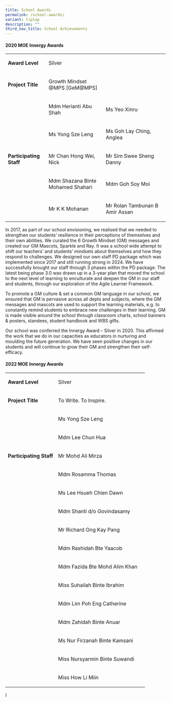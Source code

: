 ```yaml
---
title: School Awards
permalink: /school-awards/
variant: tiptap
description: ""
third_nav_title: School Achievements
---
```

<h4>2020 MOE Innergy Awards</h4>
<table style="minWidth: 75px">
<colgroup>
<col>
<col>
<col>
</colgroup>
<tbody>
<tr>
<td rowspan="1" colspan="1">
<p><strong>Award Level</strong>
</p>
</td>
<td rowspan="1" colspan="1">
<p>Silver</p>
</td>
<td rowspan="1" colspan="1">
<p></p>
</td>
</tr>
<tr>
<td rowspan="1" colspan="1">
<p><strong>Project Title</strong>
</p>
</td>
<td rowspan="1" colspan="1">
<p>Growth Mindset @MPS [GeM@MPS]</p>
</td>
<td rowspan="1" colspan="1">
<p></p>
</td>
</tr>
<tr>
<td rowspan="6" colspan="1">
<p><strong>Participating Staff</strong>
</p>
</td>
<td rowspan="1" colspan="1">
<p>Mdm Herianti Abu Shah</p>
</td>
<td rowspan="1" colspan="1">
<p>Ms Yeo&nbsp;Xinru</p>
</td>
</tr>
<tr>
<td rowspan="1" colspan="1">
<p>Ms Yong&nbsp;Sze&nbsp;Leng</p>
</td>
<td rowspan="1" colspan="1">
<p>Ms Goh Lay Ching, Anglea</p>
</td>
</tr>
<tr>
<td rowspan="1" colspan="1">
<p>Mr Chan Hong Wei, Nick</p>
</td>
<td rowspan="1" colspan="1">
<p>Mr Sim Swee Sheng Danny</p>
</td>
</tr>
<tr>
<td rowspan="1" colspan="1">
<p>Mdm Shazana Binte Mohamed Shahari</p>
</td>
<td rowspan="1" colspan="1">
<p>Mdm Goh Soy Moi</p>
</td>
</tr>
<tr>
<td rowspan="2" colspan="1">
<p>Mr K K Mohanan</p>
</td>
<td rowspan="2" colspan="1">
<p>Mr&nbsp;Rolan&nbsp;Tambunan B Amir Assan</p>
</td>
</tr>
<tr></tr>
</tbody>
</table>
<p></p>
<p>In 2017, as part of our school envisioning, we realised that we needed
to strengthen our students’ resilience in their perceptions of themselves
and their own abilities. We curated the 6 Growth Mindset (GM) messages
and created our GM Mascots, Sparkle and Ray. It was a school wide attempt
to shift our teachers’ and students’ mindsets about themselves and how
they respond to challenges. We designed our own staff PD package which
was implemented since 2017 and still running strong in 2024. We have successfully
brought our staff through 3 phases within the PD package. The latest being
phase 3.0 was drawn up in a 3-year plan that moved the school to the next
level of learning to enculturate and deepen the GM in our staff and students,
through our exploration of the Agile Learner Framework.</p>
<p>To promote a GM culture &amp; set a common GM language in our school,
we ensured that GM is pervasive across all depts and subjects, where the
GM messages and mascots are used to support the learning materials, e.g.
to constantly remind students to embrace new challenges in their learning.
GM is made visible around the school through classroom charts, school banners
&amp; posters, standees, student handbook and WBS gifts.</p>
<p>Our school was conferred the Innergy Award – Silver in 2020. This affirmed
the work that we do in our capacities as educators in nurturing and moulding
the future generation. We have seen positive changes in our students and
will continue to grow their GM and strengthen their self-efficacy.</p>
<p></p>
<h4>2022 MOE Innergy Awards</h4>
<table style="minWidth: 75px">
<colgroup>
<col>
<col>
<col>
</colgroup>
<tbody>
<tr>
<td rowspan="1" colspan="1">
<p><strong>Award Level</strong>
</p>
</td>
<td rowspan="1" colspan="1">
<p>Silver</p>
</td>
<td rowspan="1" colspan="1">
<p></p>
</td>
</tr>
<tr>
<td rowspan="1" colspan="1">
<p><strong>Project Title</strong>
</p>
</td>
<td rowspan="1" colspan="1">
<p>To Write. To Inspire.</p>
</td>
<td rowspan="1" colspan="1">
<p></p>
</td>
</tr>
<tr>
<td rowspan="6" colspan="1">
<p><strong>Participating Staff</strong>
</p>
</td>
<td rowspan="1" colspan="1">
<p>Ms Yong Sze Leng</p>
</td>
<td rowspan="1" colspan="1">
<p></p>
</td>
</tr>
<tr>
<td rowspan="1" colspan="1">
<p>Mdm Lee Chun Hua</p>
</td>
<td rowspan="1" colspan="1">
<p></p>
</td>
</tr>
<tr>
<td rowspan="1" colspan="1">
<p>Mr Mohd Ali Mirza</p>
</td>
<td rowspan="1" colspan="1">
<p></p>
</td>
</tr>
<tr>
<td rowspan="1" colspan="1">
<p>Mdm Rosamma Thomas</p>
</td>
<td rowspan="1" colspan="1">
<p></p>
</td>
</tr>
<tr>
<td rowspan="2" colspan="1">
<p>Ms Lee Hsueh Chien Dawn</p>
</td>
<td rowspan="2" colspan="1">
<p></p>
</td>
</tr>
<tr></tr>
<tr>
<td rowspan="1" colspan="1">
<p></p>
</td>
<td rowspan="1" colspan="1">
<p>Mdm Shanti d/o Govindasamy</p>
</td>
<td rowspan="1" colspan="1">
<p></p>
</td>
</tr>
<tr>
<td rowspan="1" colspan="1">
<p></p>
</td>
<td rowspan="1" colspan="1">
<p>Mr Richard Ong Kay Pang</p>
</td>
<td rowspan="1" colspan="1">
<p></p>
</td>
</tr>
<tr>
<td rowspan="1" colspan="1">
<p></p>
</td>
<td rowspan="1" colspan="1">
<p>Mdm Rashidah Bte Yaacob</p>
</td>
<td rowspan="1" colspan="1">
<p></p>
</td>
</tr>
<tr>
<td rowspan="1" colspan="1">
<p></p>
</td>
<td rowspan="1" colspan="1">
<p>Mdm Fazida Bte Mohd Alim Khan</p>
</td>
<td rowspan="1" colspan="1">
<p></p>
</td>
</tr>
<tr>
<td rowspan="1" colspan="1">
<p></p>
</td>
<td rowspan="1" colspan="1">
<p>Miss Suhailah Binte Ibrahim</p>
</td>
<td rowspan="1" colspan="1">
<p></p>
</td>
</tr>
<tr>
<td rowspan="1" colspan="1">
<p></p>
</td>
<td rowspan="1" colspan="1">
<p>Mdm Lim Poh Eng Catherine</p>
</td>
<td rowspan="1" colspan="1">
<p></p>
</td>
</tr>
<tr>
<td rowspan="1" colspan="1">
<p></p>
</td>
<td rowspan="1" colspan="1">
<p>Mdm Zahidah Binte Anuar</p>
</td>
<td rowspan="1" colspan="1">
<p></p>
</td>
</tr>
<tr>
<td rowspan="1" colspan="1">
<p></p>
</td>
<td rowspan="1" colspan="1">
<p>Ms Nur Firzanah Binte Kamsani</p>
</td>
<td rowspan="1" colspan="1">
<p></p>
</td>
</tr>
<tr>
<td rowspan="1" colspan="1">
<p></p>
</td>
<td rowspan="1" colspan="1">
<p>Miss Nursyarmin Binte Suwandi</p>
</td>
<td rowspan="1" colspan="1">
<p></p>
</td>
</tr>
<tr>
<td rowspan="1" colspan="1">
<p></p>
</td>
<td rowspan="1" colspan="1">
<p>Miss How Li Miin</p>
</td>
<td rowspan="1" colspan="1">
<p></p>
</td>
</tr>
</tbody>
</table>
<p></p>
<p>I</p>
<p></p>